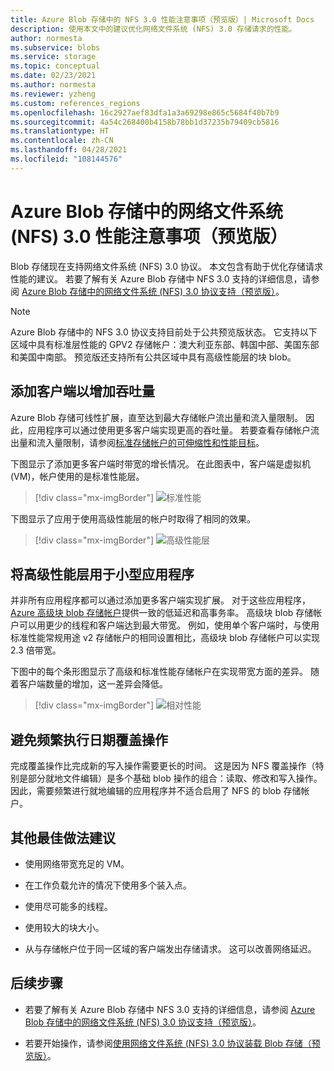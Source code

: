 ```yaml
---
title: Azure Blob 存储中的 NFS 3.0 性能注意事项（预览版）| Microsoft Docs
description: 使用本文中的建议优化网络文件系统 (NFS) 3.0 存储请求的性能。
author: normesta
ms.subservice: blobs
ms.service: storage
ms.topic: conceptual
ms.date: 02/23/2021
ms.author: normesta
ms.reviewer: yzheng
ms.custom: references_regions
ms.openlocfilehash: 16c2927aef83dfa1a3a69298e865c5684f40b7b9
ms.sourcegitcommit: 4a54c268400b4158b78bb1d37235b79409cb5816
ms.translationtype: HT
ms.contentlocale: zh-CN
ms.lasthandoff: 04/28/2021
ms.locfileid: "108144576"
---
```

# <a name="network-file-system-nfs-30-performance-considerations-in-azure-blob-storage-preview"></a>Azure Blob 存储中的网络文件系统 (NFS) 3.0 性能注意事项（预览版）

Blob 存储现在支持网络文件系统 (NFS) 3.0 协议。 本文包含有助于优化存储请求性能的建议。 若要了解有关 Azure Blob 存储中 NFS 3.0 支持的详细信息，请参阅 [Azure Blob 存储中的网络文件系统 (NFS) 3.0 协议支持（预览版）](network-file-system-protocol-support.md)。

> [!NOTE]
> Azure Blob 存储中的 NFS 3.0 协议支持目前处于公共预览版状态。 它支持以下区域中具有标准层性能的 GPV2 存储帐户：澳大利亚东部、韩国中部、美国东部和美国中南部。 预览版还支持所有公共区域中具有高级性能层的块 blob。

## <a name="add-clients-to-increase-throughput"></a>添加客户端以增加吞吐量 

Azure Blob 存储可线性扩展，直至达到最大存储帐户流出量和流入量限制。 因此，应用程序可以通过使用更多客户端实现更高的吞吐量。  若要查看存储帐户流出量和流入量限制，请参阅[标准存储帐户的可伸缩性和性能目标](../common/scalability-targets-standard-account.md)。

下图显示了添加更多客户端时带宽的增长情况。 在此图表中，客户端是虚拟机 (VM)，帐户使用的是标准性能层。 

> [!div class="mx-imgBorder"]
> ![标准性能](./media/network-file-system-protocol-support-performance/standard-performance-tier.png)

下图显示了应用于使用高级性能层的帐户时取得了相同的效果。

> [!div class="mx-imgBorder"]
> ![高级性能层](./media/network-file-system-protocol-support-performance/premium-performance-tier.png)

## <a name="use-premium-performance-tier-for-small-scale-applications"></a>将高级性能层用于小型应用程序

并非所有应用程序都可以通过添加更多客户端实现扩展。 对于这些应用程序，[Azure 高级块 blob 存储帐户](../common/storage-account-create.md)提供一致的低延迟和高事务率。 高级块 blob 存储帐户可以用更少的线程和客户端达到最大带宽。 例如，使用单个客户端时，与使用标准性能常规用途 v2 存储帐户的相同设置相比，高级块 blob 存储帐户可以实现 2.3 倍带宽。 

下图中的每个条形图显示了高级和标准性能存储帐户在实现带宽方面的差异。 随着客户端数量的增加，这一差异会降低。  

> [!div class="mx-imgBorder"]
> ![相对性能](./media/network-file-system-protocol-support-performance/relative-performance.png)

## <a name="avoid-frequent-overwrites-on-data"></a>避免频繁执行日期覆盖操作

完成覆盖操作比完成新的写入操作需要更长的时间。 这是因为 NFS 覆盖操作（特别是部分就地文件编辑）是多个基础 blob 操作的组合：读取、修改和写入操作。 因此，需要频繁进行就地编辑的应用程序并不适合启用了 NFS 的 blob 存储帐户。 

## <a name="other-best-practice-recommendations"></a>其他最佳做法建议 

- 使用网络带宽充足的 VM。

- 在工作负载允许的情况下使用多个装入点。

- 使用尽可能多的线程。

- 使用较大的块大小。

- 从与存储帐户位于同一区域的客户端发出存储请求。 这可以改善网络延迟。

## <a name="next-steps"></a>后续步骤

- 若要了解有关 Azure Blob 存储中 NFS 3.0 支持的详细信息，请参阅 [Azure Blob 存储中的网络文件系统 (NFS) 3.0 协议支持（预览版）](network-file-system-protocol-support.md)。

- 若要开始操作，请参阅[使用网络文件系统 (NFS) 3.0 协议装载 Blob 存储（预览版）](network-file-system-protocol-support-how-to.md)。